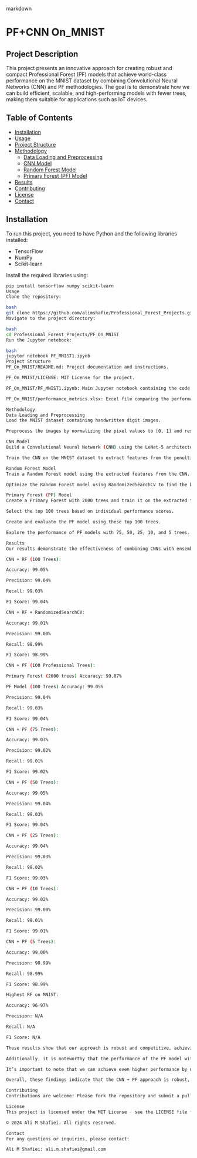 markdown
# PF+CNN On_MNIST

## Project Description
This project presents an innovative approach for creating robust and compact Professional Forest (PF) models that achieve world-class performance on the MNIST dataset by combining Convolutional Neural Networks (CNN) and PF methodologies. The goal is to demonstrate how we can build efficient, scalable, and high-performing models with fewer trees, making them suitable for applications such as IoT devices.

## Table of Contents
- [Installation](#installation)
- [Usage](#usage)
- [Project Structure](#project-structure)
- [Methodology](#methodology)
  - [Data Loading and Preprocessing](#data-loading-and-preprocessing)
  - [CNN Model](#cnn-model)
  - [Random Forest Model](#random-forest-model)
  - [Primary Forest (PF) Model](#primary-forest-pf-model)
- [Results](#results)
- [Contributing](#contributing)
- [License](#license)
- [Contact](#contact)

## Installation
To run this project, you need to have Python and the following libraries installed:
- TensorFlow
- NumPy
- Scikit-learn

Install the required libraries using:
```bash
pip install tensorflow numpy scikit-learn
Usage
Clone the repository:

bash
git clone https://github.com/alimshafie/Professional_Forest_Projects.git
Navigate to the project directory:

bash
cd Professional_Forest_Projects/PF_On_MNIST
Run the Jupyter notebook:

bash
jupyter notebook PF_MNIST1.ipynb
Project Structure
PF_On_MNIST/README.md: Project documentation and instructions.

PF_On_MNIST/LICENSE: MIT License for the project.

PF_On_MNIST/PF_MNIST1.ipynb: Main Jupyter notebook containing the code and analysis.

PF_On_MNIST/performance_metrics.xlsx: Excel file comparing the performance metrics of different models.

Methodology
Data Loading and Preprocessing
Load the MNIST dataset containing handwritten digit images.

Preprocess the images by normalizing the pixel values to [0, 1] and reshaping them to include a channel dimension.

CNN Model
Build a Convolutional Neural Network (CNN) using the LeNet-5 architecture.

Train the CNN on the MNIST dataset to extract features from the penultimate layer.

Random Forest Model
Train a Random Forest model using the extracted features from the CNN.

Optimize the Random Forest model using RandomizedSearchCV to find the best hyperparameters.

Primary Forest (PF) Model
Create a Primary Forest with 2000 trees and train it on the extracted features.

Select the top 100 trees based on individual performance scores.

Create and evaluate the PF model using these top 100 trees.

Explore the performance of PF models with 75, 50, 25, 10, and 5 trees.

Results
Our results demonstrate the effectiveness of combining CNNs with ensemble methods:

CNN + RF (100 Trees):

Accuracy: 99.05%

Precision: 99.04%

Recall: 99.03%

F1 Score: 99.04%

CNN + RF + RandomizedSearchCV:

Accuracy: 99.01%

Precision: 99.00%

Recall: 98.99%

F1 Score: 98.99%

CNN + PF (100 Professional Trees):

Primary Forest (2000 trees) Accuracy: 99.07%

PF Model (100 Trees) Accuracy: 99.05%

Precision: 99.04%

Recall: 99.03%

F1 Score: 99.04%

CNN + PF (75 Trees):

Accuracy: 99.03%

Precision: 99.02%

Recall: 99.01%

F1 Score: 99.02%

CNN + PF (50 Trees):

Accuracy: 99.05%

Precision: 99.04%

Recall: 99.03%

F1 Score: 99.04%

CNN + PF (25 Trees):

Accuracy: 99.04%

Precision: 99.03%

Recall: 99.02%

F1 Score: 99.03%

CNN + PF (10 Trees):

Accuracy: 99.02%

Precision: 99.00%

Recall: 99.01%

F1 Score: 99.01%

CNN + PF (5 Trees):

Accuracy: 99.00%

Precision: 98.99%

Recall: 98.99%

F1 Score: 98.99%

Highest RF on MNIST:

Accuracy: 96-97%

Precision: N/A

Recall: N/A

F1 Score: N/A

These results show that our approach is robust and competitive, achieving near world-class performance with fewer trees, making it efficient, scalable, and robust.

Additionally, it is noteworthy that the performance of the PF model with only 5 trees is 99%. This is very important as it showcases the powerful capability of the PF methodology to create a very tiny and scalable model, making it ideal for traditional usages such as IoT applications.

It’s important to note that we can achieve even higher performance by utilizing more advanced CNN models. Considering that the Test Accuracy of the LeNet-5 CNN model is 99.03%, we used this accuracy as a basis to feed into our RF and PF models. By employing better CNN architectures, there is potential to further enhance the overall performance of the combined models.

Overall, these findings indicate that the CNN + PF approach is robust, scalable, and competitive, achieving near world-class performance with a significantly reduced number of trees. This makes it an excellent choice for real-world applications where computational efficiency and resource utilization are critical.

Contributing
Contributions are welcome! Please fork the repository and submit a pull request.

License
This project is licensed under the MIT License - see the LICENSE file for details.

© 2024 Ali M Shafiei. All rights reserved.

Contact
For any questions or inquiries, please contact:

Ali M Shafiei: ali.m.shafiei@gmail.com

